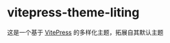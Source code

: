 <!--
 * @Date: 2022-12-17 21:53:30
 * @Author: liting luz.liting@gmail.com
 * @LastEditors: liting luz.liting@gmail.com
 * @LastEditTime: 2022-12-17 22:39:24
 * @FilePath: /vitepress-theme-liting/docs/index.md
-->
# vitepress-theme-liting

这是一个基于 [VitePress](https://vitepress.vuejs.org) 的多样化主题，拓展自其默认主题